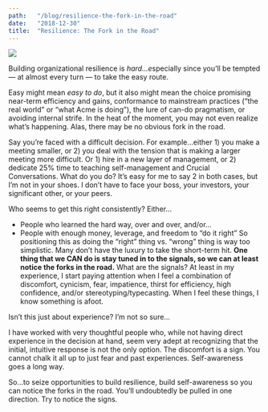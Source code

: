 ```yaml
---
path:	"/blog/resilience-the-fork-in-the-road"
date:	"2018-12-30"
title:	"Resilience: The Fork in the Road"
---
```


![](/images/1*dOHp0jPcZqDtRpA6QtL24w.jpeg)

Building organizational resilience is *hard…e*specially since you’ll be tempted — at almost every turn — to take the easy route.

Easy might mean *easy to do*, but it also might mean the choice promising near-term efficiency and gains, conformance to mainstream practices (“the real world” or “what Acme is doing”), the lure of can-do pragmatism, or avoiding internal strife. In the heat of the moment, you may not even realize what’s happening. Alas, there may be no obvious fork in the road.

Say you’re faced with a difficult decision. For example…either 1) you make a meeting smaller, or 2) you deal with the tension that is making a larger meeting more difficult. Or 1) hire in a new layer of management, or 2) dedicate 25% time to teaching self-management and Crucial Conversations. What do you do? It’s easy for me to say 2 in both cases, but I’m not in your shoes. I don’t have to face your boss, your investors, your significant other, or your peers.

Who seems to get this right consistently? Either…

* People who learned the hard way, over and over, and/or…
* People with enough money, leverage, and freedom to “do it right”
So positioning this as doing the “right” thing vs. “wrong” thing is way too simplistic. Many don’t have the luxury to take the short-term hit. **One thing that we CAN do is stay tuned in to the signals, so we can at least notice the forks in the road.** What are the signals? At least in my experience, I start paying attention when I feel a combination of discomfort, cynicism, fear, impatience, thirst for efficiency, high confidence, and/or stereotyping/typecasting. When I feel these things, I know something is afoot.

Isn’t this just about experience? I’m not so sure…

I have worked with very thoughtful people who, while not having direct experience in the decision at hand, seem very adept at recognizing that the initial, intuitive response is not the only option. The discomfort is a sign. You cannot chalk it all up to just fear and past experiences. Self-awareness goes a long way.

So…to seize opportunities to build resilience, build self-awareness so you can notice the forks in the road. You’ll undoubtedly be pulled in one direction. Try to notice the signs.

